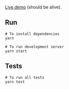 [Live demo](https://dreamy-newton-357b14.netlify.com/) (should be alive).

## Run

```shell
# To install dependencies
yarn

# To run development server
yarn start
```

## Tests


```shell
# To run all tests
yarn test
```
